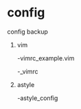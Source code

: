# config
config backup

 1. vim
     
     -vimrc_example.vim

     -_vimrc     
     
 2. astyle
    
     -astyle_config


